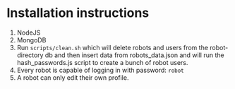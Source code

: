 # Installation instructions

1. NodeJS
1. MongoDB
1. Run `scripts/clean.sh` which will delete robots and users from
the robot-directory db and then insert data from robots_data.json and
will run the hash_passwords.js script to create a bunch of robot
users.
1. Every robot is capable of logging in with password: `robot`
1. A robot can only edit their own profile.
